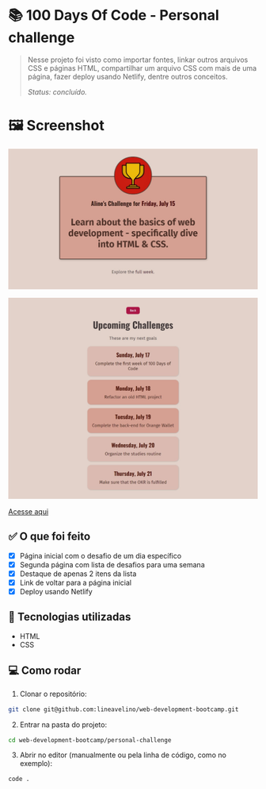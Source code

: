 # 📚 100 Days Of Code - Personal challenge

> Nesse projeto foi visto como importar fontes, linkar outros arquivos CSS e páginas HTML, compartilhar um arquivo CSS com mais de uma página, fazer deploy usando Netlify, dentre outros conceitos.
>
>*Status: concluído.*
> 

# 🖼️ Screenshot

![personal-challenge1.png](../.github/personal-challenge1.png)

![personal-challenge2.png](../.github/personal-challenge2.png)

[Acesse aqui](https://helpful-cheesecake-d22a77.netlify.app/index.html)

## ✅ O que foi feito

- [x]  Página inicial com o desafio de um dia específico
- [x]  Segunda página com lista de desafios para uma semana
- [x]  Destaque de apenas 2 itens da lista
- [x]  Link de voltar para a página inicial
- [x]  Deploy usando Netlify

## 🚀 Tecnologias utilizadas

- HTML
- CSS

## 💻 Como rodar

1. Clonar o repositório:

```bash
git clone git@github.com:lineavelino/web-development-bootcamp.git
```

2. Entrar na pasta do projeto:

```bash
cd web-development-bootcamp/personal-challenge
```

3. Abrir no editor (manualmente ou pela linha de código, como no exemplo):

```bash
code .
```
